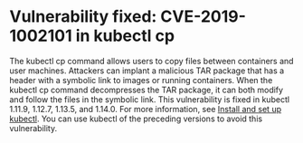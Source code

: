 # Vulnerability fixed: CVE-2019-1002101 in kubectl cp

The kubectl cp command allows users to copy files between containers and user machines. Attackers can implant a malicious TAR package that has a header with a symbolic link to images or running containers. When the kubectl cp command decompresses the TAR package, it can both modify and follow the files in the symbolic link. This vulnerability is fixed in kubectl 1.11.9, 1.12.7, 1.13.5, and 1.14.0. For more information, see [Install and set up kubectl](https://kubernetes.io/docs/tasks/tools/install-kubectl/). You can use kubectl of the preceding versions to avoid this vulnerability.

